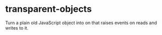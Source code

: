 # transparent-objects
Turn a plain old JavaScript object into on that raises events on reads and writes to it.
